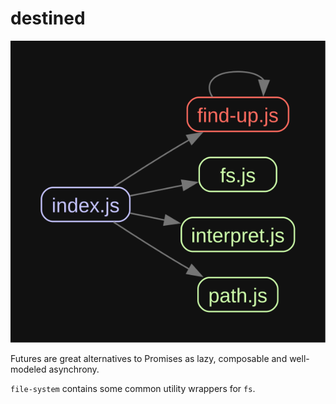 # destined

![dependencies via madge](./graph.svg)

Futures are great alternatives to Promises as lazy, composable and well-modeled asynchrony.

`file-system` contains some common utility wrappers for `fs`.
